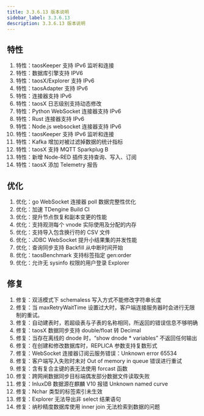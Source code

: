 ```yaml
---
title: 3.3.6.13 版本说明
sidebar_label: 3.3.6.13
description: 3.3.6.13 版本说明
---
```


## 特性
  1. 特性：taosKeeper 支持 IPv6 监听和连接
  2. 特性：数据库引擎支持 IPV6
  3. 特性：taosX/Explorer 支持 IPv6
  4. 特性：taosAdapter 支持 IPv6
  5. 特性：连接器支持 IPv6
  6. 特性：taosX 日志级别支持动态修改
  7. 特性：Python WebSocket 连接器支持 IPv6
  8. 特性：Rust 连接器支持 IPv6
  9. 特性：Node.js websocket 连接器支持 IPv6
 10. 特性：taosKeeper 支持 IPv6 监听和连接
 11. 特性：Kafka 增加对被过滤掉数据的统计指标
 12. 特性：taosX 支持 MQTT Sparkplug B
 13. 特性：新增 Node-RED 插件支持查询、写入、订阅
 14. 特性：taosX 添加 Telemetry 报告

## 优化
  1. 优化：go WebSocket 连接器 poll 数据完整性优化
  2. 优化：加速 TDengine Build CI
  3. 优化：提升节点恢复和副本变更的性能
  4. 优化：支持观测每个 vnode 实际使用及分配的内存
  5. 优化：支持导入包含换行符的 CSV 文件
  6. 优化：JDBC WebSocket 提升小结果集的并发性能
  7. 优化：查询同步支持 Backfill 从中断时间开始
  8. 优化：taosBenchmark 支持标签指定 gen:order
  9. 优化：允许无 sysinfo 权限的用户登录 Explorer

## 修复
  1. 修复：双活模式下 schemaless 写入方式不能修改字符串长度
  2. 修复：当 maxRetryWaitTime 设置过大时，客户端连接服务器时会进行无限制的重试。
  3. 修复：自动建表时，若超级表与子表的名称相同，所返回的错误信息不够明确
  4. 修复：taosX 数据同步支持 double/float 转 Decimal
  5. 修复：当存在离线的 dnode 时，“show dnode * variables” 不返回任何输出
  6. 修复：在创建和修改数据库时，REPLICA 参数支持复数形式
  7. 修复：WebSocket 连接器订阅云服务错误：Unknown error 65534
  8. 修复：客户端写入失败时未对 Out of memory in queue 错误进行重试
  9. 修复：含有复合主键的表无法使用 forcast 函数
 10. 修复：跨网闸数据同步目标端偶发部分数据文件读取失败
 11. 修复：InluxDB 数据源在麒麟 V10 报错 Unknown named curve
 12. 修复：Nchar 类型的标签索引未生效
 13. 修复：Explorer 无法导出非 select 结果语句
 14. 修复：纳秒精度数据库使用 inner join 无法检索到数据的问题

